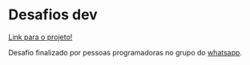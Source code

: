 # Desafios dev

[Link para o projeto!](https://desafios-dev.herokuapp.com/login)

Desafio finalizado por pessoas programadoras no grupo do [whatsapp](https://chat.whatsapp.com/Ks9B4E6tz04ErKb19oEdNn).